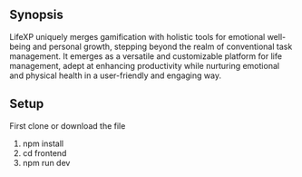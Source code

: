 ## Synopsis

LifeXP uniquely merges gamification with holistic tools for emotional well-being and personal growth, stepping beyond the realm of conventional task management. It emerges as a versatile and customizable platform for life management, adept at enhancing productivity while nurturing emotional and physical health in a user-friendly and engaging way.

## Setup
First clone or download the file
1. npm install
2. cd frontend
3. npm run dev
